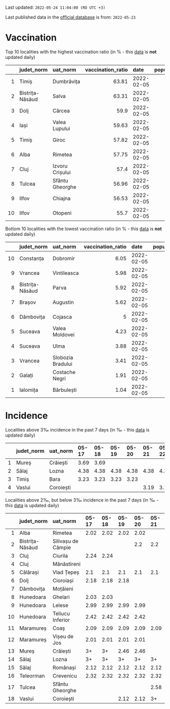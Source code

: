 Last updated: `2022-05-24 11:04:00 (RO UTC +3)`  
  
Last published data in the [official database](https://data.gov.ro/dataset/transparenta-covid) is from: `2022-05-23`
  
# Vaccination  
Top 10 localities with the highest vaccination ratio (in % - this [data](https://vaccinare-covid.gov.ro/situatia-vaccinarii-in-romania/) is **not** updated daily)  
  
|    | judet_norm      | uat_norm        |   vaccination_ratio | date       |   population |   dose_1 |
|---:|:----------------|:----------------|--------------------:|:-----------|-------------:|---------:|
|  1 | Timiș           | Dumbrăvița      |               63.81 | 2022-02-05 |        14668 |     9360 |
|  2 | Bistrița-Năsăud | Salva           |               63.31 | 2022-02-05 |         2753 |     1743 |
|  3 | Dolj            | Cârcea          |               59.9  | 2022-02-05 |         2838 |     1700 |
|  4 | Iași            | Valea Lupului   |               59.63 | 2022-02-05 |        10086 |     6014 |
|  5 | Timiș           | Giroc           |               57.82 | 2022-02-05 |        17954 |    10381 |
|  6 | Alba            | Rimetea         |               57.75 | 2022-02-05 |         1013 |      585 |
|  7 | Cluj            | Izvoru Crișului |               57.4  | 2022-02-05 |         1479 |      849 |
|  8 | Tulcea          | Sfântu Gheorghe |               56.96 | 2022-02-05 |          783 |      446 |
|  9 | Ilfov           | Chiajna         |               56.53 | 2022-02-05 |        28196 |    15939 |
| 10 | Ilfov           | Otopeni         |               55.7  | 2022-02-05 |        18314 |    10201 |
  
Bottom 10 localities with the lowest vaccination ratio (in % - this [data](https://vaccinare-covid.gov.ro/situatia-vaccinarii-in-romania/) is **not** updated daily)  
  
|    | judet_norm      | uat_norm          |   vaccination_ratio | date       |   population |   dose_1 |
|---:|:----------------|:------------------|--------------------:|:-----------|-------------:|---------:|
| 10 | Constanța       | Dobromir          |                6.05 | 2022-02-05 |         3702 |      224 |
|  9 | Vrancea         | Vintileasca       |                5.98 | 2022-02-05 |         1940 |      116 |
|  8 | Bistrița-Năsăud | Parva             |                5.92 | 2022-02-05 |         2585 |      153 |
|  7 | Brașov          | Augustin          |                5.62 | 2022-02-05 |         2116 |      119 |
|  6 | Dâmbovița       | Cojasca           |                5    | 2022-02-05 |         8975 |      449 |
|  5 | Suceava         | Valea Moldovei    |                4.23 | 2022-02-05 |         4680 |      198 |
|  4 | Suceava         | Ulma              |                3.88 | 2022-02-05 |         2242 |       87 |
|  3 | Vrancea         | Slobozia Bradului |                3.41 | 2022-02-05 |         8807 |      300 |
|  2 | Galați          | Costache Negri    |                1.91 | 2022-02-05 |         2727 |       52 |
|  1 | Ialomița        | Bărbulești        |                1.04 | 2022-02-05 |         7599 |       79 |
  
# Incidence  
Localities above 3‰ incidence in the past 7 days (in ‰ - this [data](https://data.gov.ro/dataset/transparenta-covid) is updated daily)  
  
|    | judet_norm   | uat_norm   | 05-17   | 05-18   | 05-19   | 05-20   | 05-21   | 05-22   | 05-23   |
|---:|:-------------|:-----------|:--------|:--------|:--------|:--------|:--------|:--------|:--------|
|  1 | Mureș        | Crăiești   | 3.69    | 3.69    |         |         |         |         |         |
|  2 | Sălaj        | Lozna      | 4.38    | 4.38    | 4.38    | 4.38    | 4.38    | 4.39    |         |
|  3 | Timiș        | Bara       | 3.23    | 3.23    | 3.23    | 3.23    |         |         |         |
|  4 | Vaslui       | Coroiești  |         |         |         |         | 3.19    | 3.19    | 3.19    |
  
Localities above 2‰, but below 3‰ incidence in the past 7 days (in ‰ - this [data](https://data.gov.ro/dataset/transparenta-covid) is updated daily)  
  
|    | judet_norm      | uat_norm           | 05-17   | 05-18   | 05-19   | 05-20   | 05-21   | 05-22   | 05-23   |
|---:|:----------------|:-------------------|:--------|:--------|:--------|:--------|:--------|:--------|:--------|
|  1 | Alba            | Rimetea            | 2.02    | 2.02    | 2.02    | 2.02    |         |         |         |
|  2 | Bistrița-Năsăud | Silivașu de Câmpie |         |         |         | 2.2     | 2.2     | 2.2     | 2.2     |
|  3 | Cluj            | Ciurila            | 2.24    | 2.24    |         |         |         |         |         |
|  4 | Cluj            | Mănăstireni        |         |         |         |         |         |         | 2.31    |
|  5 | Călărași        | Vlad Țepeș         | 2.1     | 2.1     | 2.1     | 2.1     | 2.1     | 2.1     | 2.1     |
|  6 | Dolj            | Cioroiași          | 2.18    | 2.18    | 2.18    |         |         |         |         |
|  7 | Dâmbovița       | Moțăieni           |         |         |         |         |         |         | 2.06    |
|  8 | Hunedoara       | Ghelari            | 2.03    | 2.03    |         |         |         |         |         |
|  9 | Hunedoara       | Lelese             | 2.99    | 2.99    | 2.99    | 2.99    |         |         |         |
| 10 | Hunedoara       | Teliucu Inferior   | 2.42    | 2.42    | 2.42    | 2.42    |         |         |         |
| 11 | Maramureș       | Coaș               | 2.09    | 2.09    | 2.09    | 2.09    | 2.09    | 2.09    | 2.09    |
| 12 | Maramureș       | Vișeu de Jos       | 2.01    | 2.01    | 2.01    | 2.01    |         |         |         |
| 13 | Mureș           | Crăiești           | 3+      | 3+      | 2.46    | 2.46    |         |         |         |
| 14 | Sălaj           | Lozna              | 3+      | 3+      | 3+      | 3+      | 3+      | 3+      | 2.19    |
| 15 | Sălaj           | Românași           | 2.12    | 2.12    | 2.12    | 2.12    | 2.12    |         |         |
| 16 | Teleorman       | Crevenicu          | 2.32    | 2.32    | 2.32    | 2.32    | 2.32    | 2.33    | 2.33    |
| 17 | Tulcea          | Sfântu Gheorghe    |         |         |         |         | 2.58    | 2.59    | 2.59    |
| 18 | Vaslui          | Coroiești          |         |         | 2.12    | 2.12    | 3+      | 3+      | 3+      |
